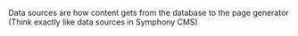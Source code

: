 Data sources are how content gets from the database to the page generator (Think exactly like data sources in Symphony CMS)
